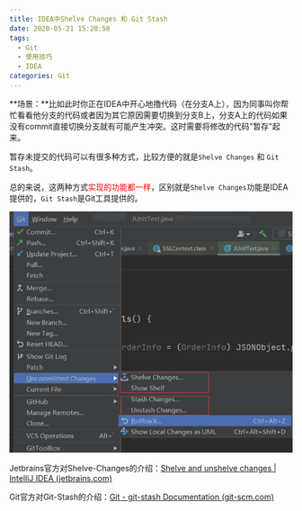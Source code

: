 ```yaml
---
title: IDEA中Shelve Changes 和 Git Stash
date: 2020-05-21 15:20:58
tags:
  - Git
  - 使用技巧
  - IDEA
categories: Git
---
```




**场景：**比如此时你正在IDEA中开心地撸代码（在分支A上），因为同事叫你帮忙看看他分支的代码或者因为其它原因需要切换到分支B上，分支A上的代码如果没有commit直接切换分支就有可能产生冲突。这时需要将修改的代码"暂存"起来。

暂存未提交的代码可以有很多种方式，比较方便的就是`Shelve Changes`  和 `Git Stash`。

总的来说，这两种方式<span style="color:red">实现的功能都一样</span>，区别就是`Shelve Changes`功能是IDEA提供的，`Git Stash`是Git工具提供的。

![IDEA中Shelve Changes 和 Git Stash](./shelving-and-gitStash/shelveChangesAndStashChanges.png)



Jetbrains官方对Shelve-Changes的介绍：[Shelve and unshelve changes | IntelliJ IDEA (jetbrains.com)](https://www.jetbrains.com/help/idea/shelving-and-unshelving-changes.html)

Git官方对Git-Stash的介绍：[Git - git-stash Documentation (git-scm.com)](https://git-scm.com/docs/git-stash)

